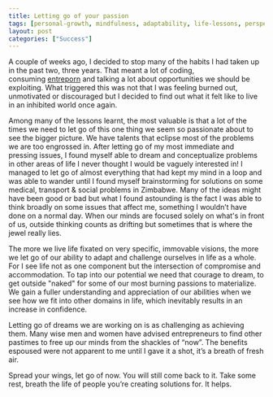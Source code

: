 ```yaml
---
title: Letting go of your passion
tags: [personal-growth, mindfulness, adaptability, life-lessons, perspective]
layout: post
categories: ["Success"]
---
```


A couple of weeks ago, I decided to stop many of the habits I had taken up in the past two, three years. That meant a lot of coding, consuming [entreporn](http://news.ycombinator.com/) and talking a lot about opportunities we should be exploiting. What triggered this was not that I was feeling burned out, unmotivated or discouraged but I decided to find out what it felt like to live in an inhibited world once again.
<!--more-->
Among many of the lessons learnt, the most valuable is that a lot of the times we need to let go of this one thing we seem so passionate about to see the bigger picture. We have talents that eclipse most of the problems we are too engrossed in. After letting go of my most immediate and pressing issues, I found myself able to dream and conceptualize problems in other areas of life I never thought I would be vaguely interested in! I managed to let go of almost everything that had kept my mind in a loop and was able to wander until I found myself brainstorming for solutions on some medical, transport & social problems in Zimbabwe. Many of the ideas might have been good or bad but what I found astounding is the fact I was able to think broadly on some issues that affect me, something I wouldn’t have done on a normal day. When our minds are focused solely on what's in front of us, outside thinking counts as drifting but sometimes that is where the jewel really lies.

The more we live life fixated on very specific, immovable visions, the more we let go of our ability to adapt and challenge ourselves in life as a whole. For I see life not as one component but the intersection of compromise and accommodation. To tap into our potential we need that courage to dream, to get outside "naked" for some of our most burning passions to materialize. We gain a fuller understanding and appreciation of our abilities when we see how we fit into other domains in life, which inevitably results in an increase in confidence.

Letting go of dreams we are working on is as challenging as achieving them. Many wise men and women have advised entrepreneurs to find other pastimes to free up our minds from the shackles of “now”. The benefits espoused were not apparent to me until I gave it a shot, it’s a breath of fresh air.

Spread your wings, let go of now. You will still come back to it. Take some rest, breath the life of people you’re creating solutions for. It helps.